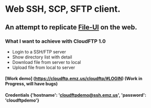 # Web SSH, SCP, SFTP client.

## An attempt to replicate [File-UI](https://www.cs.drexel.edu/~qy44/fileui/) on the web.

### What I want to achieve with CloudFTP 1.0

* Login to a SSH/FTP server
* Show directory list with detail
* Download file from server to local
* Upload file from local to server

#### [Work demo] (https://cloudftp.emz.us/cloudftp/#LOGIN) (Work in Progress, will have bugs)
#### Credentials {'hostname': 'cloudftpdemo@ssh.emz.us',  'password': 'cloudftpdemo'}
